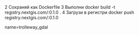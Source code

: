 2 Сохраняй как Dockerfile
3 Выполни docker build -t registry.nextgis.com/<name>:0.1.0 .
4 Загрузи в регистри docker push registry.nextgis.com/<name>:0.1.0


name=trolleway_gdal
